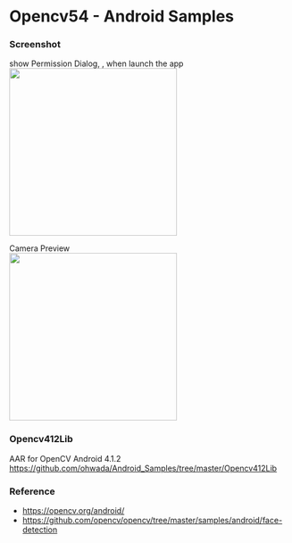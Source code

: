 Opencv54 - Android Samples
===============




### Screenshot <br/>
show Permission Dialog, , when launch the app <br/>
<image src="https://raw.githubusercontent.com/ohwada/Android_Samples/master/Opencv54/screenshot/opencv54_permission.png" width="300" /><br/>

Camera Preview <br/>
<image src="https://raw.githubusercontent.com/ohwada/Android_Samples/master/Opencv54/screenshot/opencv54_main.png" width="300" /><br/>


### Opencv412Lib <br/>
AAR for OpenCV Android 4.1.2 <br/>
https://github.com/ohwada/Android_Samples/tree/master/Opencv412Lib <br/>


### Reference <br/>
- https://opencv.org/android/
- https://github.com/opencv/opencv/tree/master/samples/android/face-detection

